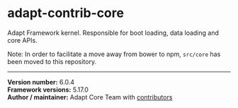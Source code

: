 # adapt-contrib-core
Adapt Framework kernel. Responsible for boot loading, data loading and core APIs.

Note: In order to facilitate a move away from bower to npm, `src/core` has been moved to this repository.

----------------------------
**Version number:** 6.0.4  
**Framework versions:** 5.17.0  
**Author / maintainer:** Adapt Core Team with [contributors](https://github.com/adaptlearning/adapt-contrib-core/graphs/contributors)  
